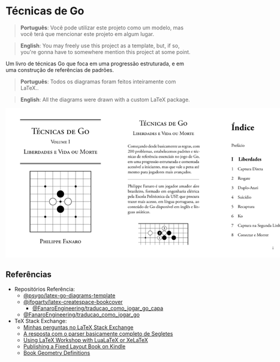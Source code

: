 # Técnicas de Go

> **Português**: Você pode utilizar este projeto como um modelo, mas você terá que mencionar este projeto em algum lugar.

> **English**: You may freely use this project as a template, but, if so, you're gonna have to somewhere mention this project at some point.

Um livro de técnicas Go que foca em uma progressão estruturada, e em uma construção de referências de padrões.

> **Português**: Todos os diagramas foram feitos inteiramente com LaTeX..

> **English**: All the diagrams were drawn with a custom LaTeX package.

<div style="display: inline-flex">
  <img src="assets/amostras_imagens/capa.png" height="400px" alt="capa" />
  <img src="assets/amostras_imagens/contra_capa.png" height="400px" alt="contra-capa" />
  <img src="assets/amostras_imagens/indice_1.png" height="400px" alt="Índice 1" />
  <img src="assets/amostras_imagens/indice_2.png" height="400px" alt="Índice 2" />
  <img src="assets/amostras_imagens/indice_3.png" height="400px" alt="Índice 3" />
  <img src="assets/amostras_imagens/prefacio_1.png" height="400px" alt="Prefácio 1" />
  <img src="assets/amostras_imagens/prefacio_2.png" height="400px" alt="Prefácio 2" />
  <img src="assets/amostras_imagens/captura_direta_1.png" height="400px" alt="Captura Direta 1" />
  <img src="assets/amostras_imagens/captura_direta_2.png" height="400px" alt="Captura Direta 2" />
  <img src="assets/amostras_imagens/escadas_1.png" height="400px" alt="Escadas 1" />
  <img src="assets/amostras_imagens/escadas_2.png" height="400px" alt="Escadas 2" />
  <img src="assets/amostras_imagens/redes_1.png" height="400px" alt="Redes 1" />
  <img src="assets/amostras_imagens/espremer_1.png" height="400px" alt="Espremer 1" />
  <img src="assets/amostras_imagens/atravessar_1.png" height="400px" alt="Atravessar 1" />
  <img src="assets/amostras_imagens/atravessar_2.png" height="400px" alt="Atravessar 2" />
  <img src="assets/amostras_imagens/corridas_de_captura_1.png" height="400px" alt="Corridas de Captura 1" />
  <img src="assets/amostras_imagens/olhos_falsos_1.png" height="400px" alt="Olhos Falsos 1" />
  <img src="assets/amostras_imagens/vida_na_segunda_linha_1.png" height="400px" alt="Vida na Segunda Linha 1" />
  <img src="assets/amostras_imagens/seki_1.png" height="400px" alt="Seki 1" />
</div>

## Referências

- Repositórios Referência:
  - [@psygo/latex-go-diagrams-template](https://github.com/psygo/latex-go-diagrams-template)
  - [@jfogarty/latex-createspace-bookcover](https://github.com/jfogarty/latex-createspace-bookcover)
    - [@FanaroEngineering/traducao_como_jogar_go_capa](https://github.com/FanaroEngineering/traducao_como_jogar_go_capa)
  - [@FanaroEngineering/traducao_como_jogar_go](https://github.com/FanaroEngineering/traducao_como_jogar_go)
- TeX Stack Exchange:
  - [Minhas perguntas no LaTeX Stack Exchange](https://tex.stackexchange.com/users/64441/psygo?tab=questions)
  - [A resposta com o parser basicamente completo de Segletes](https://tex.stackexchange.com/a/709698/64441)
  - [Using LaTeX Workshop with LuaLaTeX or XeLaTeX](https://tex.stackexchange.com/a/726655/64441)
  - [Publishing a Fixed Layout Book on Kindle](https://tex.stackexchange.com/q/727421/64441)
  - [Book Geometry Definitions](https://tex.stackexchange.com/a/508358/64441)
